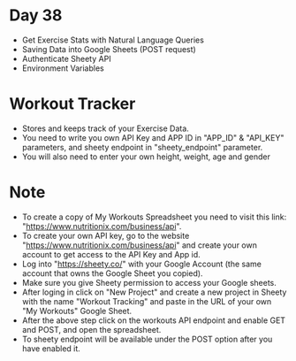 # Day 38

- Get Exercise Stats with Natural Language Queries
- Saving Data into Google Sheets (POST request)
- Authenticate Sheety API
- Environment Variables

# Workout Tracker

- Stores and keeps track of your Exercise Data.
- You need to write you own API Key and APP ID in "APP_ID" & "API_KEY" parameters, and sheety endpoint in 
  "sheety_endpoint" parameter.
- You will also need to enter your own height, weight, age and gender

# Note

- To create a copy of My Workouts Spreadsheet you need to visit this link: "https://www.nutritionix.com/business/api". 
- To create your own API key, go to the website "https://www.nutritionix.com/business/api" and create your own account
  to get access to the API Key and App id.
- Log into "https://sheety.co/" with your Google Account (the same account that owns the Google Sheet you copied).
- Make sure you give Sheety permission to access your Google sheets.
- After loging in click on "New Project" and create a new project in Sheety with the name "Workout Tracking" and paste 
  in the URL of your own "My Workouts" Google Sheet.
- After the above step click on the workouts API endpoint and enable GET and POST, and open the spreadsheet.
- To sheety endpoint will be available under the POST option after you have enabled it.
